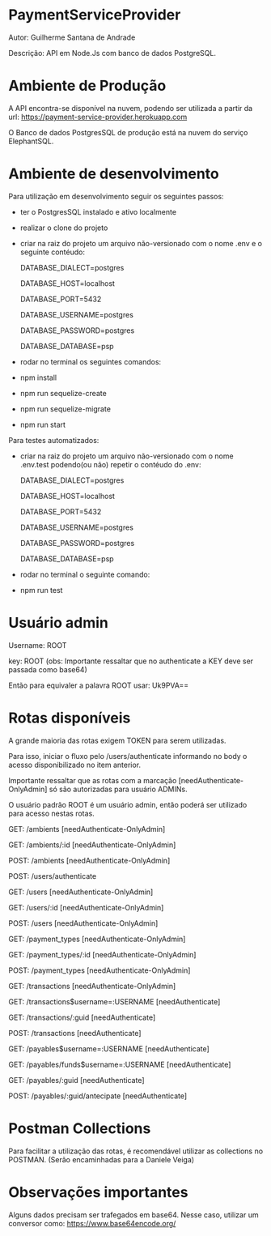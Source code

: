 # PaymentServiceProvider

Autor: Guilherme Santana de Andrade

Descrição: API em Node.Js com banco de dados PostgreSQL.


# Ambiente de Produção

A API encontra-se disponível na nuvem, podendo ser utilizada a partir da url: https://payment-service-provider.herokuapp.com

O Banco de dados PostgresSQL de produção está na nuvem do serviço ElephantSQL.

# Ambiente de desenvolvimento

Para utilização em desenvolvimento seguir os seguintes passos:
- ter o PostgresSQL instalado e ativo localmente
- realizar o clone do projeto
- criar na raiz do projeto um arquivo não-versionado com o nome .env e o seguinte contéudo:

	DATABASE_DIALECT=postgres

	DATABASE_HOST=localhost

	DATABASE_PORT=5432

	DATABASE_USERNAME=postgres

	DATABASE_PASSWORD=postgres

	DATABASE_DATABASE=psp
- rodar no terminal os seguintes comandos: 
- npm install
- npm run sequelize-create
- npm run sequelize-migrate
- npm run start

Para testes automatizados:
- criar na raiz do projeto um arquivo não-versionado com o nome .env.test podendo(ou não) repetir o contéudo do .env:

	DATABASE_DIALECT=postgres

	DATABASE_HOST=localhost

	DATABASE_PORT=5432

	DATABASE_USERNAME=postgres

	DATABASE_PASSWORD=postgres

	DATABASE_DATABASE=psp
- rodar no terminal o seguinte comando:
- npm run test

# Usuário admin
Username: ROOT

key: ROOT (obs: Importante ressaltar que no authenticate a KEY deve ser passada como base64)

Então para equivaler a palavra ROOT usar: Uk9PVA==

# Rotas disponíveis
A grande maioria das rotas exigem TOKEN para serem utilizadas.

Para isso, iniciar o fluxo pelo /users/authenticate informando no body o acesso disponibilizado no item anterior.

Importante ressaltar que as rotas com a marcação [needAuthenticate-OnlyAdmin] só são autorizadas para usuário ADMINs.

O usuário padrão ROOT é um usuário admin, então poderá ser utilizado para acesso nestas rotas.


GET: /ambients 		[needAuthenticate-OnlyAdmin]

GET: /ambients/:id 	[needAuthenticate-OnlyAdmin]

POST: /ambients		[needAuthenticate-OnlyAdmin]


POST: /users/authenticate

GET: /users			[needAuthenticate-OnlyAdmin]

GET: /users/:id		[needAuthenticate-OnlyAdmin]

POST: /users		[needAuthenticate-OnlyAdmin]


GET: /payment_types		[needAuthenticate-OnlyAdmin]

GET: /payment_types/:id [needAuthenticate-OnlyAdmin]

POST: /payment_types	[needAuthenticate-OnlyAdmin]


GET: /transactions						[needAuthenticate-OnlyAdmin]

GET: /transactions$username=:USERNAME	[needAuthenticate]

GET: /transactions/:guid				[needAuthenticate]

POST: /transactions						[needAuthenticate]


GET: /payables$username=:USERNAME		[needAuthenticate]

GET: /payables/funds$username=:USERNAME	[needAuthenticate]

GET: /payables/:guid					[needAuthenticate]

POST: /payables/:guid/antecipate		[needAuthenticate]


# Postman Collections

Para facilitar a utilização das rotas, é recomendável utilizar as collections no POSTMAN.
(Serão encaminhadas para a Daniele Veiga)

# Observações importantes

Alguns dados precisam ser trafegados em base64. Nesse caso, utilizar um conversor como: https://www.base64encode.org/